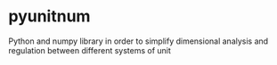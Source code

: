 # pyunitnum
Python and numpy library in order to simplify dimensional analysis and regulation between different systems of unit
